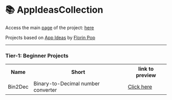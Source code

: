 # 📚 AppIdeasCollection
Access the main <a target="blank_" href="https://sartori-dev.github.io/AppIdeasCollection/">page</a> of the project: <a target="blank_" href="https://sartori-dev.github.io/AppIdeasCollection/">here</a>

Projects based on <a href="https://github.com/florinpop17/app-ideas">App Ideas</a> by <a href="https://github.com/florinpop17">Florin Pop</a>

<hr>
<h3>
Tier-1: Beginner Projects
</h3>
<table>
<tr>
<th>Name</th>
<th>Short</th>
<th>link to preview</th>
</tr>
<tr>
<td>Bin2Dec</td>	
<td>Binary-to-Decimal number converter</td>	
<td><a target="blank_" href="https://sartori-dev.github.io/AppIdeasCollection/TIer%201/01.%20Bin2Dec/">Click here</a></td>
</tr>
</table>
